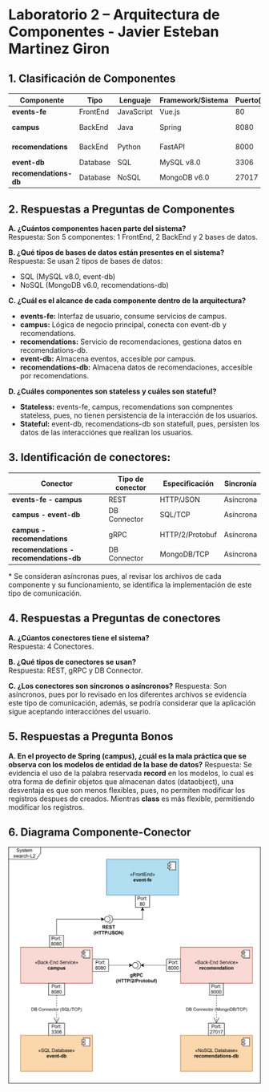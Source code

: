 # Laboratorio 2 – Arquitectura de Componentes - Javier Esteban Martinez Giron

## 1. Clasificación de Componentes

| Componente         | Tipo        | Lenguaje   | Framework/Sistema | Puerto(s) | Dependencias                  |
|--------------------|------------|------------|-------------------|-----------|-------------------------------|
| **events-fe**      | FrontEnd   | JavaScript | Vue.js            | 80        | campus                        |
| **campus**         | BackEnd    | Java       | Spring            | 8080      | event-db, recomendations      |
| **recomendations** | BackEnd    | Python     | FastAPI           | 8000      | recomendations-db             |
| **event-db**       | Database   | SQL        | MySQL v8.0        | 3306      | —                             |
| **recomendations-db** | Database | NoSQL      | MongoDB v6.0      | 27017     | —                             |

## 2. Respuestas a Preguntas de Componentes

**A. ¿Cuántos componentes hacen parte del sistema?**  
Respuesta: Son 5 componentes: 1 FrontEnd, 2 BackEnd y 2 bases de datos.

**B. ¿Qué tipos de bases de datos están presentes en el sistema?**  
Respuesta: Se usan 2 tipos de bases de datos:  
- SQL (MySQL v8.0, event-db)  
- NoSQL (MongoDB v6.0, recomendations-db)

**C. ¿Cuál es el alcance de cada componente dentro de la arquitectura?**
- **events-fe:** Interfaz de usuario, consume servicios de campus.
- **campus:** Lógica de negocio principal, conecta con event-db y recomendations.
- **recomendations:** Servicio de recomendaciones, gestiona datos en recomendations-db.
- **event-db:** Almacena eventos, accesible por campus.
- **recomendations-db:** Almacena datos de recomendaciones, accesible por recomendations.

**D. ¿Cuáles componentes son stateless y cuáles son stateful?**
- **Stateless:** events-fe, campus, recomendations son compnentes stateless, pues, no tienen persistencia de la interacción de los usuarios.
- **Stateful:** event-db, recomendations-db son statefull, pues, persisten los datos de las interacciónes que realizan los usuarios.

## 3. Identificación de conectores:

| Conector                                   | Tipo de conector | Especificación       | Sincronía      |
|--------------------------------------------|------------------|----------------------|----------------|
| **events-fe - campus**                     | REST             | HTTP/JSON            | Asíncrona      |
| **campus - event-db**                      | DB Connector     | SQL/TCP              | Asíncrona      |
| **campus - recomendations**                | gRPC             | HTTP/2/Protobuf      | Asíncrona      |
| **recomendations - recomendations-db**     | DB Connector     | MongoDB/TCP          | Asíncrona      |

\* Se consideran asíncronas pues, al revisar los archivos de cada componente y su funcionamiento, se identifica la implementación de este tipo de comunicación.

## 4. Respuestas a Preguntas de conectores

**A. ¿Cúantos conectores tiene el sistema?**  
Respuesta: 4 Conectores.

**B. ¿Qué tipos de conectores se usan?**  
Respuesta: REST, gRPC y DB Connector.

**C. ¿Los conectores son síncronos o asíncronos?**
Respuesta: Son asíncronos, pues por lo revisado en los diferentes archivos se evidencía este tipo de comunicación, además, se podría considerar que la aplicación sigue aceptando interacciónes del usuario.

## 5. Respuestas a Pregunta Bonos

**A. En el proyecto de Spring (campus), ¿cuál es la mala práctica que se observa con los modelos de entidad de la base de datos?**
Respuesta: Se evidencia el uso de la palabra reservada **record** en los modelos, lo cual es otra forma de definir objetos que almacenan datos (dataobject), una desventaja es que son menos flexibles, pues, no permiten modificar los registros despues de creados. Mientras **class** es más flexible, permitiendo modificar los registros.

## 6. Diagrama Componente-Conector

![Diagrama component-Conector](SoftArch-LAB2.drawio.svg)